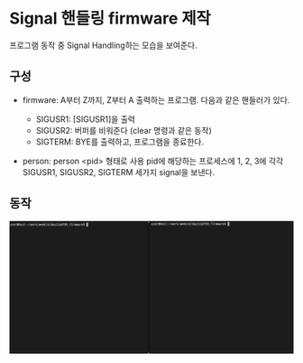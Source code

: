 # Signal 핸들링 firmware 제작
프로그램 동작 중 Signal Handling하는 모습을 보여준다.


## 구성
- firmware:
    A부터 Z까지, Z부터 A 출력하는 프로그램.
    다음과 같은 핸들러가 있다.
    * SIGUSR1: [SIGUSR1]을 출력
    * SIGUSR2: 버퍼를 비워준다 (clear 명령과 같은 동작)
    * SIGTERM: BYE를 출력하고, 프로그램을 종료한다.

- person:
    person \<pid\> 형태로 사용
    pid에 해당하는 프로세스에 1, 2, 3에 각각 SIGUSR1, SIGUSR2, SIGTERM 세가지 signal을 보낸다.


## 동작
![demo.gif](./Demo/demo.gif)
